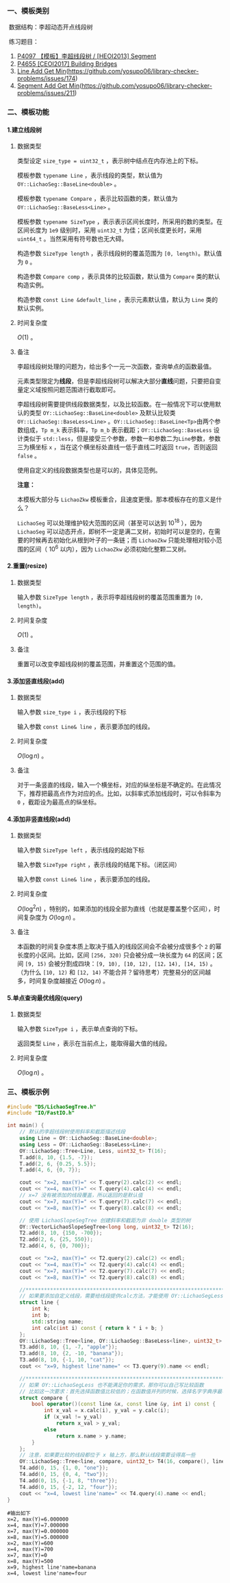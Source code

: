### 一、模板类别

​	数据结构：李超动态开点线段树

​	练习题目：

1. [P4097 【模板】李超线段树 / [HEOI2013] Segment](https://www.luogu.com.cn/problem/P4097)
2. [P4655 [CEOI2017] Building Bridges](https://www.luogu.com.cn/problem/P4655)
3. [Line Add Get Min](https://judge.yosupo.jp/problem/line_add_get_min)(https://github.com/yosupo06/library-checker-problems/issues/174)
4. [Segment Add Get Min](https://judge.yosupo.jp/problem/segment_add_get_min)(https://github.com/yosupo06/library-checker-problems/issues/211)

### 二、模板功能

#### 1.建立线段树

1. 数据类型

   类型设定 `size_type = uint32_t` ，表示树中结点在内存池上的下标。

   模板参数 `typename Line` ，表示线段的类型，默认值为 `OY::LichaoSeg::BaseLine<double>` 。

   模板参数 `typename Compare` ，表示比较函数的类，默认值为 `OY::LichaoSeg::BaseLess<Line>` 。

   模板参数 `typename SizeType` ，表示表示区间长度时，所采用的数的类型。在区间长度为 `1e9` 级别时，采用 `uint32_t` 为佳；区间长度更长时，采用 `uint64_t` 。当然采用有符号数也无大碍。

   构造参数 `SizeType length` ，表示线段树的覆盖范围为 `[0, length)`。默认值为 `0` 。

   构造参数 `Compare comp` ，表示具体的比较函数，默认值为 `Compare` 类的默认构造实例。

   构造参数 `const Line &default_line` ，表示元素默认值，默认为 `Line` 类的默认实例。

2. 时间复杂度

   $O(1)$ 。

3. 备注

   李超线段树处理的问题为，给出多个一元一次函数，查询单点的函数最值。

   元素类型限定为**线段**，但是李超线段树可以解决大部分**直线**问题，只要把自变量定义域按照问题范围进行截取即可。

   李超线段树需要提供线段数据类型，以及比较函数。在一般情况下可以使用默认的类型 `OY::LichaoSeg::BaseLine<double>` 及默认比较类 `OY::LichaoSeg::BaseLess<Line>` 。`OY::LichaoSeg::BaseLine<Tp>`由两个参数组成，`Tp m_k` 表示斜率，`Tp m_b` 表示截距；`OY::LichaoSeg::BaseLess` 设计类似于 `std::less`，但是接受三个参数，参数一和参数二为`Line`参数，参数三为横坐标 `x` ，当在这个横坐标处直线一低于直线二时返回 `true`，否则返回 `false` 。

   使用自定义的线段数据类型也是可以的，具体见范例。
   
   **注意：**
   
   本模板大部分与 `LichaoZkw` 模板重合，且速度更慢。那本模板存在的意义是什么？ 
   
   `LichaoSeg` 可以处理维护较大范围的区间（甚至可以达到 $10^{18}$ ），因为 `LichaoSeg` 可以动态开点，即树不一定是满二叉树，初始时可以是空的，在需要的时候再去初始化从根到叶子的一条链；而 `LichaoZkw` 只能处理相对较小范围的区间（ $10^6$ 以内），因为 `LichaoZkw` 必须初始化整颗二叉树。

#### 2.重置(resize)

1. 数据类型

   输入参数 `SizeType length` ，表示将李超线段树的覆盖范围重置为 `[0, length)`。

2. 时间复杂度

   $O(1)$ 。

3. 备注

   重置可以改变李超线段树的覆盖范围，并重置这个范围的值。

#### 3.添加竖直线段(add)

1. 数据类型

   输入参数 `size_type i` ，表示线段的下标

   输入参数 `const Line& line` ，表示要添加的线段。

2. 时间复杂度

   $O(\log n)$ 。

3. 备注

   对于一条竖直的线段，输入一个横坐标，对应的纵坐标是不确定的。在此情况下，推荐把最高点作为对应的点。比如，以斜率式添加线段时，可以令斜率为 `0` ，截距设为最高点的纵坐标。

#### 4.添加非竖直线段(add)

1. 数据类型

   输入参数 `SizeType left` ，表示线段的起始下标

   输入参数 `SizeType right` ，表示线段的结尾下标。（闭区间）

   输入参数 `const Line& line` ，表示要添加的线段。

2. 时间复杂度

   $O(\log^2 n)$ ，特别的，如果添加的线段全部为直线（也就是覆盖整个区间），时间复杂度为 $O(\log n)$ 。

3. 备注

   本函数的时间复杂度本质上取决于插入的线段区间会不会被分成很多个 `2` 的幂长度的小区间。比如，区间 `[256, 320)` 只会被分成一块长度为 `64` 的区间；区间 `[9, 15)` 会被分割成四块：`[9, 10), [10, 12), [12，14), [14, 15)` 。（为什么 `[10, 12)` 和 `[12, 14)` 不能合并？留待思考）完整易分的区间越多，时间复杂度越接近 $O(\log n)$ 。

#### 5.单点查询最优线段(query)

1. 数据类型

   输入参数 `SizeType i` ，表示单点查询的下标。

   返回类型 `Line` ，表示在当前点上，能取得最大值的线段。

2. 时间复杂度

   $O(\log n)$ 。

### 三、模板示例

```c++
#include "DS/LichaoSegTree.h"
#include "IO/FastIO.h"

int main() {
    // 默认的李超线段树使用斜率和截距描述线段
    using Line = OY::LichaoSeg::BaseLine<double>;
    using Less = OY::LichaoSeg::BaseLess<Line>;
    OY::LichaoSeg::Tree<Line, Less, uint32_t> T(16);
    T.add(8, 10, {1.5, -7});
    T.add(2, 6, {0.25, 5.5});
    T.add(4, 6, {0, 7});

    cout << "x=2, max(Y)=" << T.query(2).calc(2) << endl;
    cout << "x=4, max(Y)=" << T.query(4).calc(4) << endl;
    // x=7 没有被添加的线段覆盖，所以返回的是默认值
    cout << "x=7, max(Y)=" << T.query(7).calc(7) << endl;
    cout << "x=8, max(Y)=" << T.query(8).calc(8) << endl;

    // 使用 LichaoSlopeSegTree 创建斜率和截距为非 double 类型的树
    OY::VectorLichaoSlopeSegTree<long long, uint32_t> T2(16);
    T2.add(8, 10, {150, -700});
    T2.add(2, 6, {25, 550});
    T2.add(4, 6, {0, 700});

    cout << "x=2, max(Y)=" << T2.query(2).calc(2) << endl;
    cout << "x=4, max(Y)=" << T2.query(4).calc(4) << endl;
    cout << "x=7, max(Y)=" << T2.query(7).calc(7) << endl;
    cout << "x=8, max(Y)=" << T2.query(8).calc(8) << endl;

    //*****************************************************************************
    // 如果要添加自定义线段，需要给线段提供calc方法，才能使用 OY::LichaoSegLess 比较方法
    struct line {
        int k;
        int b;
        std::string name;
        int calc(int i) const { return k * i + b; }
    };
    OY::LichaoSeg::Tree<line, OY::LichaoSeg::BaseLess<line>, uint32_t> T3(16);
    T3.add(8, 10, {1, -7, "apple"});
    T3.add(8, 10, {2, -10, "banana"});
    T3.add(8, 10, {-1, 10, "cat"});
    cout << "x=9, highest line'name=" << T3.query(9).name << endl;

    //*****************************************************************************
    // 如果 OY::LichaoSegLess 也不能满足你的需求，那你可以自己写比较函数
    // 比如这一次要求：首先选择函数值比较低的；在函数值并列的时候，选择名字字典序最小的线段
    struct compare {
        bool operator()(const line &x, const line &y, int i) const {
            int x_val = x.calc(i), y_val = y.calc(i);
            if (x_val != y_val)
                return x_val > y_val;
            else
                return x.name > y.name;
        }
    };
    // 注意，如果要比较的线段都位于 x 轴上方，那么默认线段需要设得高一些
    OY::LichaoSeg::Tree<line, compare, uint32_t> T4(16, compare(), line{0, INT_MAX, "default"});
    T4.add(0, 15, {1, 0, "one"});
    T4.add(0, 15, {0, 4, "two"});
    T4.add(0, 15, {-1, 8, "three"});
    T4.add(0, 15, {-2, 12, "four"});
    cout << "x=4, lowest line'name=" << T4.query(4).name << endl;
}
```

```
#输出如下
x=2, max(Y)=6.000000
x=4, max(Y)=7.000000
x=7, max(Y)=0.000000
x=8, max(Y)=5.000000
x=2, max(Y)=600
x=4, max(Y)=700
x=7, max(Y)=0
x=8, max(Y)=500
x=9, highest line'name=banana
x=4, lowest line'name=four

```

